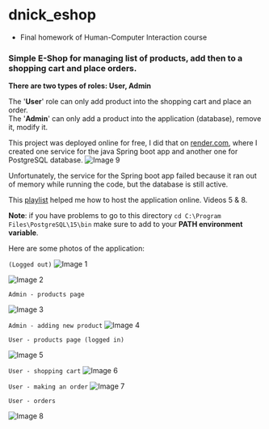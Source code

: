# dnick_eshop


- Final homework of Human-Computer Interaction course


### Simple E-Shop for managing list of products, add then to a shopping cart and place orders.


**There are two types of roles: User, Admin**

The '**User**' role can only add product into the shopping cart and place an order. <br>
The '**Admin**' can only add a product into the application (database), remove it, modify it. 

This project was deployed online for free, I did that on [render.com](https://render.com), where
I created one service for the java Spring boot app and another one for PostgreSQL database.
![Image 9](https://i.imgur.com/AcjizWC.png)

Unfortunately, the service for the Spring boot app failed because it ran out
of memory while running the code, but the database is still active.

This [playlist](https://www.youtube.com/playlist?list=PLg7lel5LdVjyO7jk-4biyr0fqPVygTLOk) helped me how to host the application online.
Videos 5 & 8.

**Note**: if you have problems to go to this directory ``cd C:\Program Files\PostgreSQL\15\bin`` 
make sure to add to your **PATH environment variable**.

Here are some photos of the application:


``(Logged out)``
![Image 1](https://i.imgur.com/T00SVJo.png)

![Image 2](https://i.imgur.com/REe4EZ9.png)

``Admin - products page``

![Image 3](https://i.imgur.com/aOxE2F6.png)

``Admin - adding new product``
![Image 4](https://i.imgur.com/vm1p3gf.png)

``User - products page (logged in)``

![Image 5](https://i.imgur.com/VEdDszs.png)


``User - shopping cart``
![Image 6](https://i.imgur.com/otS9x6t.png)

``User - making an order``
![Image 7](https://i.imgur.com/pgEPQI2.png)

``User - orders``

![Image 8](https://i.imgur.com/z2VShEw.png)


